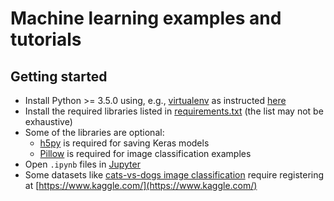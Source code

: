 
# Machine learning examples and tutorials

## Getting started
- Install Python >= 3.5.0 using, e.g., [virtualenv](https://virtualenv.pypa.io/en/stable/) as instructed [here](https://www.tensorflow.org/install/install_mac)
- Install the required libraries listed in [requirements.txt](./requirements.txt) (the list may not be exhaustive)
- Some of the libraries are optional:
  - [h5py](https://www.h5py.org/) is required for saving Keras models
  - [Pillow](https://pillow.readthedocs.io/en/5.0.0/index.html#) is required for image classification examples
- Open `.ipynb` files in [Jupyter](http://jupyter.org/index.html)
- Some datasets like [cats-vs-dogs image classification](https://www.kaggle.com/c/dogs-vs-cats/data) require registering at [https://www.kaggle.com/](https://www.kaggle.com/)
